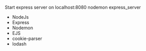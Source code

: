 Start express server on localhost:8080
nodemon express_server

- NodeJs
- Express
- Nodemon
- EJS
- cookie-parser
- lodash
